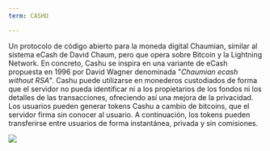 ```yaml
---
term: CASHU

---
```

Un protocolo de código abierto para la moneda digital Chaumian, similar al sistema eCash de David Chaum, pero que opera sobre Bitcoin y la Lightning Network. En concreto, Cashu se inspira en una variante de eCash propuesta en 1996 por David Wagner denominada "*Chaumian ecash without RSA*". Cashu puede utilizarse en monederos custodiados de forma que el servidor no pueda identificar ni a los propietarios de los fondos ni los detalles de las transacciones, ofreciendo así una mejora de la privacidad. Los usuarios pueden generar tokens Cashu a cambio de bitcoins, que el servidor firma sin conocer al usuario. A continuación, los tokens pueden transferirse entre usuarios de forma instantánea, privada y sin comisiones.

![](../../dictionnaire/assets/52.webp)